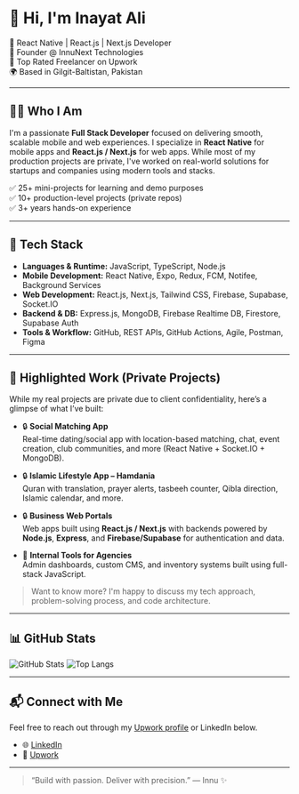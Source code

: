 # 👋 Hi, I'm Inayat Ali

💼 React Native | React.js | Next.js Developer  
🚀 Founder @ InnuNext Technologies  
🎯 Top Rated Freelancer on Upwork  
🌍 Based in Gilgit-Baltistan, Pakistan

---

## 👨‍💻 Who I Am

I'm a passionate **Full Stack Developer** focused on delivering smooth, scalable mobile and web experiences. I specialize in **React Native** for mobile apps and **React.js / Next.js** for web apps. While most of my production projects are private, I've worked on real-world solutions for startups and companies using modern tools and stacks.

✅ 25+ mini-projects for learning and demo purposes  
✅ 10+ production-level projects (private repos)  
✅ 3+ years hands-on experience

---

## 🔧 Tech Stack

- **Languages & Runtime:** JavaScript, TypeScript, Node.js
- **Mobile Development:** React Native, Expo, Redux, FCM, Notifee, Background Services
- **Web Development:** React.js, Next.js, Tailwind CSS, Firebase, Supabase, Socket.IO
- **Backend & DB:** Express.js, MongoDB, Firebase Realtime DB, Firestore, Supabase Auth
- **Tools & Workflow:** GitHub, REST APIs, GitHub Actions, Agile, Postman, Figma

---

## 🌟 Highlighted Work (Private Projects)

While my real projects are private due to client confidentiality, here’s a glimpse of what I’ve built:

- 🔒 **Social Matching App**  
  Real-time dating/social app with location-based matching, chat, event creation, club communities, and more (React Native + Socket.IO + MongoDB).

- 🔒 **Islamic Lifestyle App – Hamdania**  
  Quran with translation, prayer alerts, tasbeeh counter, Qibla direction, Islamic calendar, and more.

- 🔒 **Business Web Portals**  
  Web apps built using **React.js / Next.js** with backends powered by **Node.js**, **Express**, and **Firebase/Supabase** for authentication and data.

- 🔧 **Internal Tools for Agencies**  
  Admin dashboards, custom CMS, and inventory systems built using full-stack JavaScript.

> Want to know more? I'm happy to discuss my tech approach, problem-solving process, and code architecture.

---

## 📊 GitHub Stats

![GitHub Stats](https://github-readme-stats.vercel.app/api?username=Inayat567&show_icons=true&theme=radical)
![Top Langs](https://github-readme-stats.vercel.app/api/top-langs/?username=Inayat567&layout=compact&theme=radical)


---

## 📬 Connect with Me

Feel free to reach out through my [Upwork profile](#) or LinkedIn below.  
<!-- Contact info like email intentionally hidden for public platforms -->

- 🌐 [LinkedIn](https://www.linkedin.com/in/inayat-ali-56420025a/)
- 🔗 [Upwork](https://www.upwork.com/freelancers/~01f9a28f1fe989e240)

---

> “Build with passion. Deliver with precision.” — Innu ✨
